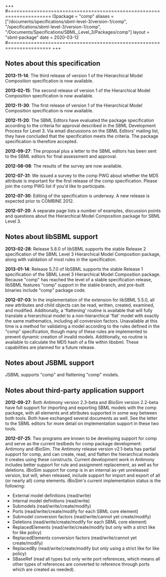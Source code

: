 +++
#=====================================================================
l3package = "comp"
aliases = ["/documents/specifications/sbml-level-3/version-1/comp", "/specifications/sbml-level-3/version-1/comp", "/Documents/Specifications/SBML_Level_3/Packages/comp"]
layout    = "sbml-package"
date      = 2020-03-12
#=====================================================================
+++

## Notes about this specification

**2013-11-14**: The third release of version 1 of the Hierarchical Model Composition specification is now available.

**2013-02-15**: The second release of version 1 of the Hierarchical Model Composition specification is now available.

**2012-11-30**: The first release of version 1 of the Hierarchical Model Composition specification is now available.

**2012-11-20**: The SBML Editors have evaluated the package specification according to the criteria for approval described in the SBML Development Process for Level&nbsp;3. Via email discussions on the SBML Editors' mailing list, they have concluded that the specification meets the criteria. The package specification is therefore accepted.

**2012-09-27**: The proposal plus a letter to the SBML editors has been sent to the SBML editors for final assessment and approval.

**2012-08-08**: The results of the survey are now available.

**2012-07-31**: We issued a survey to the comp PWG about whether the MD5 attribute is important for the first release of the comp specification. Please join the comp PWG list if you'd like to participate.

**2012-07-30**: Editing of the specification is underway. A new release is expected prior to COMBINE 2012.

**2012-07-20**: A separate page lists a number of examples, discussion points and questions about the Hierarchical Model Composition package for SBML Level&nbsp;3.


## Notes about libSBML support

**2013-02-28**: Release 5.8.0 of libSBML supports the stable Release 2 specification of the SBML Level 3 Hierarchical Model Composition package, along with validation of most rules in the specification.

**2013-01-14**: Release 5.7.0 of libSBML supports the stable Release 1 specification of the SBML Level 3 Hierarchical Model Composition package. Because "comp" has reached the level of a stable specification release, libSBML features "comp" support in the stable branch, and pre-built binaries include "comp" package code.

**2012-07-03**: In the implementation of the extension for libSBML 5.5.0, all new attributes and child objects can be read, written, created, examined, and modified. Additionally, a 'flattening' routine is available that will fully translate a hierarchical model to a non-hierarchical 'flat' model with exactly the same mathematics, including all conversion factors. Unavailable at this time is a method for validating a model according to the rules defined in the "comp" specification, though many of these rules are implemented to prevent dynamic creation of invalid models. Additionally, no routine is available to calculate the MD5 hash of a file within libsbml. These capabilities are planned for a future release.


## Notes about JSBML support

JSBML supports "comp" and flattening "comp" models.


## Notes about third-party application support

**2012-09-27**: Both Antimony version 2.3-beta and iBioSim version 2.2-beta have full support for importing and exporting SBML models with the comp package, with all elements and attributes supported in some way between both tools. Both have exchanged several documents as well. See the letter to the SBML editors for more detail on implementation support in these two tools.

**2012-07-25**: Two programs are known to be developing support for comp and serve as the current testbeds for comp package development: Antimony and iBioSim. The Antimony release version v2.1-beta has partial support for comp, and can create, read, and flatten the hierarchical models it creates using these constructs. Current development work in Antimony includes better support for rule and assignment replacement, as well as for deletions. iBioSim support for comp is in an internal as-yet unreleased version, but will, when released, include support for import and export of all (or nearly all) comp elements. iBioSim's current implementation status is the following:
- External model definitions (read/write)
- Internal model definitions (read/write)
- Submodels (read/write/create/modify)
- Ports (read/write/create/modify for each SBML core element)
- Submodel conversion factors (read/write/cannot yet create/modify)
- Deletions (read/write/create/modify for each SBML core element)
- ReplacedElements (read/write/create/modify but only with a strict like for like policy)
- ReplacedElements conversion factors (read/write/cannot yet create/modify)
- ReplacedBy (read/write/create/modify but only using a strict like for like policy)
- SBaseRef (read all types but only write port references, which means all other types of references are converted to reference through ports which are created as needed).
